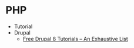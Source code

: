 # PHP
* Tutorial
* Drupal
    - [Free Drupal 8 Tutorials – An Exhaustive List](http://goo.gl/fcXenF)
